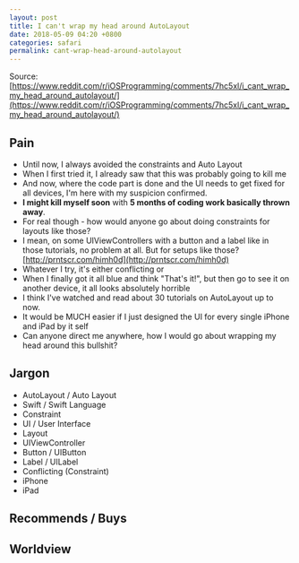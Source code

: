 ```yaml
---
layout: post
title: I can't wrap my head around AutoLayout
date: 2018-05-09 04:20 +0800
categories: safari
permalink: cant-wrap-head-around-autolayout
---
```


Source: [https://www.reddit.com/r/iOSProgramming/comments/7hc5xl/i_cant_wrap_my_head_around_autolayout/](https://www.reddit.com/r/iOSProgramming/comments/7hc5xl/i_cant_wrap_my_head_around_autolayout/)

## Pain

- Until now, I always avoided the constraints and Auto Layout
- When I first tried it, I already saw that this was probably going to kill me
- And now, where the code part is done and the UI needs to get fixed for all devices, I'm here with my suspicion confirmed. 
- **I might kill myself soon** with **5 months of coding work basically thrown away**.
- For real though - how would anyone go about doing constraints for layouts like those?
- I mean, on some UIViewControllers with a button and a label like in those tutorials, no problem at all. But for setups like those? [http://prntscr.com/himh0d](http://prntscr.com/himh0d)
- Whatever I try, it's either conflicting or
- When I finally got it all blue and think "That's it!", but then go to see it on another device, it all looks absolutely horrible
- I think I've watched and read about 30 tutorials on AutoLayout up to now.
- It would be MUCH easier if I just designed the UI for every single iPhone and iPad by it self
- Can anyone direct me anywhere, how I would go about wrapping my head around this bullshit?

## Jargon

- AutoLayout / Auto Layout
- Swift / Swift Language
- Constraint
- UI / User Interface
- Layout
- UIViewController
- Button / UIButton
- Label / UILabel
- Conflicting (Constraint)
- iPhone
- iPad

## Recommends / Buys


## Worldview